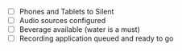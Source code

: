 - [ ] Phones and Tablets to Silent
- [ ] Audio sources configured
- [ ] Beverage available (water is a must)
- [ ] Recording application queued and ready to go
